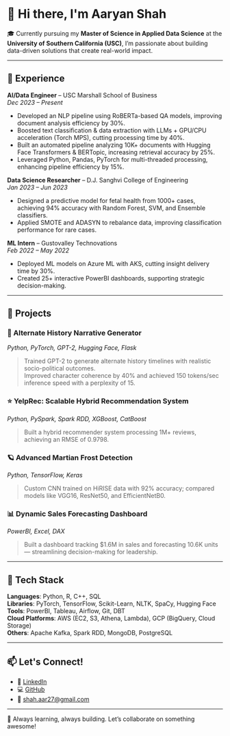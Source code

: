 # 👋 Hi there, I'm Aaryan Shah

🎓 Currently pursuing my **Master of Science in Applied Data Science** at the **University of Southern California (USC)**, I’m passionate about building data-driven solutions that create real-world impact.

---

## 💼 Experience

**AI/Data Engineer** – USC Marshall School of Business  
*Dec 2023 – Present*  
- Developed an NLP pipeline using RoBERTa-based QA models, improving document analysis efficiency by 30%.  
- Boosted text classification & data extraction with LLMs + GPU/CPU acceleration (Torch MPS), cutting processing time by 40%.  
- Built an automated pipeline analyzing 10K+ documents with Hugging Face Transformers & BERTopic, increasing retrieval accuracy by 25%.  
- Leveraged Python, Pandas, PyTorch for multi-threaded processing, enhancing pipeline efficiency by 15%.

**Data Science Researcher** – D.J. Sanghvi College of Engineering  
*Jan 2023 – Jun 2023*  
- Designed a predictive model for fetal health from 1000+ cases, achieving 94% accuracy with Random Forest, SVM, and Ensemble classifiers.  
- Applied SMOTE and ADASYN to rebalance data, improving classification performance for rare cases.

**ML Intern** – Gustovalley Technovations  
*Feb 2022 – May 2022*  
- Deployed ML models on Azure ML with AKS, cutting insight delivery time by 30%.  
- Created 25+ interactive PowerBI dashboards, supporting strategic decision-making.

---

## 🚀 Projects

### 🧠 Alternate History Narrative Generator  
*Python, PyTorch, GPT-2, Hugging Face, Flask*  
> Trained GPT-2 to generate alternate history timelines with realistic socio-political outcomes.  
> Improved character coherence by 40% and achieved 150 tokens/sec inference speed with a perplexity of 15.

### ⭐ YelpRec: Scalable Hybrid Recommendation System  
*Python, PySpark, Spark RDD, XGBoost, CatBoost*  
> Built a hybrid recommender system processing 1M+ reviews, achieving an RMSE of 0.9798.

### 🪐 Advanced Martian Frost Detection  
*Python, TensorFlow, Keras*  
> Custom CNN trained on HiRISE data with 92% accuracy; compared models like VGG16, ResNet50, and EfficientNetB0.

### 📊 Dynamic Sales Forecasting Dashboard  
*PowerBI, Excel, DAX*  
> Built a dashboard tracking $1.6M in sales and forecasting 10.6K units — streamlining decision-making for leadership.

---

## 🧰 Tech Stack

**Languages**: Python, R, C++, SQL  
**Libraries**: PyTorch, TensorFlow, Scikit-Learn, NLTK, SpaCy, Hugging Face  
**Tools**: PowerBI, Tableau, Airflow, Git, DBT  
**Cloud Platforms**: AWS (EC2, S3, Athena, Lambda), GCP (BigQuery, Cloud Storage)  
**Others**: Apache Kafka, Spark RDD, MongoDB, PostgreSQL

---

## 📫 Let's Connect!

- 💼 [LinkedIn](https://www.linkedin.com/in/aaryanshah27/)  
- 💻 [GitHub](https://github.com/Aaryan04)  
- 📧 shah.aar27@gmail.com

---

🌱 Always learning, always building. Let’s collaborate on something awesome!
